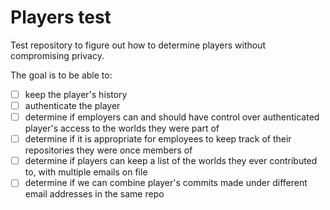 # Players test
Test repository to figure out how to determine players without compromising privacy.

The goal is to be able to:
- [ ] keep the player's history
- [ ] authenticate the player
- [ ] determine if employers can and should have control over authenticated player's access to the worlds they were part of
- [ ] determine if it is appropriate for employees to keep track of their repositories they were once members of
- [ ] determine if players can keep a list of the worlds they ever contributed to, with multiple emails on file
- [ ] determine if we can combine player's commits made under different email addresses in the same repo
